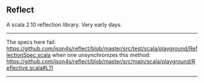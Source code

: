 ## Reflect

A scala 2.10 reflection library. 
Very early days.

**********

The specs here fail: https://github.com/json4s/reflect/blob/master/src/test/scala/playground/ReflectionSpec.scala
when one unsynchronizes this method: https://github.com/json4s/reflect/blob/master/src/main/scala/playground/Reflective.scala#L11

**********
